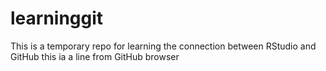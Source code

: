 # learninggit
This is a temporary repo for learning the connection between RStudio and GitHub
this ia a line from GitHub browser
